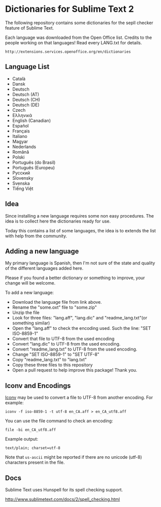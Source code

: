 # Dictionaries for Sublime Text 2

The following repository contains some dictionaries for the sepll checker feature of Sublime Text.

Each language was downloaded from the Open Office list. Credits to the people working on that languages! Read every LANG.txt for details.

	http://extensions.services.openoffice.org/en/dictionaries

## Language List

 * Català
 * Dansk
 * Deutsch
 * Deutsch (AT)
 * Deutsch (CH)
 * Deutsch (DE)
 * Czech
 * Ελληνικά
 * English (Canadian)
 * Español
 * Français
 * Italiano
 * Magyar
 * Nederlands
 * Română
 * Polski
 * Português (do Brasil)
 * Português (Europeu)
 * Русский
 * Slovensky
 * Svenska
 * Tiếng Việt

## Idea

Since installing a new language requires some non easy procedures. The idea is to collect here the dictionaries ready for use.

Today this contains a list of some languages, the idea is to extends the list with help from the community.

## Adding a new language

My primary language is Spanish, then I'm not sure of the state and quality of the different languages added here.

Please if you found a better dictionary or something to improve, your change will be welcome.

To add a new language:

 * Download the language file from link above.
 * Rename the "some.oxt" file to "some.zip"
 * Unzip the file
 * Look for three files: "lang.aff", "lang.dic" and "readme_lang.txt"(or something similar)
 * Open the "lang.aff" to check the encoding used. Such the line: "SET ISO-8859-1"
 * Convert that file to UTF-8 from the used encoding
 * Convert "lang.dic" to UTF-8 from the used encoding.
 * Convert "readme_lang.txt" to UTF-8 from the used encoding.
 * Change "SET ISO-8859-1" to "SET UTF-8"
 * Copy "readme_lang.txt" to "lang.txt"
 * Copy these three files to this repository
 * Open a pull request to help improve this package! Thank you.

## Iconv and Encodings

[Iconv](http://en.wikipedia.org/wiki/Iconv) may be used to convert a file to UTF-8 from another encoding. For example:

    iconv -f iso-8859-1 -t utf-8 en_CA.aff > en_CA_utf8.aff

You can use the file command to check an encoding:

    file -bi en_CA_utf8.aff

Example output:

    text/plain; charset=utf-8

Note that `us-ascii` might be reported if there are no unicode (utf-8) characters present in the file.


## Docs

Sublime Text uses Hunspell for its spell checking support.

http://www.sublimetext.com/docs/2/spell_checking.html
